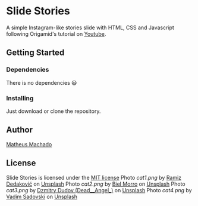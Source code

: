# Slide Stories

A simple Instagram-like stories slide with HTML, CSS and Javascript following Origamid's tutorial on [Youtube](https://www.youtube.com/watch?v=VaSr6uixmb0).

## Getting Started

### Dependencies

There is no dependencies :smiley:

### Installing

Just download or clone the repository.

## Author

[Matheus Machado](https://github.com/machadomatt)

## License

Slide Stories is licensed under the [MIT license](https://opensource.org/licenses/MIT)
Photo *cat1.png* by [Ramiz Dedaković](https://unsplash.com/@ramche?utm_source=unsplash&amp;utm_medium=referral&amp;utm_content=creditCopyText) on [Unsplash](https://unsplash.com/?utm_source=unsplash&amp;utm_medium=referral&amp;utm_content=creditCopyText)
Photo *cat2.png* by [Biel Morro](https://unsplash.com/@bielmorro?utm_source=unsplash&amp;utm_medium=referral&amp;utm_content=creditCopyText) on [Unsplash](https://unsplash.com/?utm_source=unsplash&amp;utm_medium=referral&amp;utm_content=creditCopyText)
Photo *cat3.png* by [Dzmitry Dudov (Dead__Angel_)](https://unsplash.com/@dead__angel_?utm_source=unsplash&amp;utm_medium=referral&amp;utm_content=creditCopyText) on [Unsplash](https://unsplash.com/?utm_source=unsplash&amp;utm_medium=referral&amp;utm_content=creditCopyText)
Photo *cat4.png* by [Vadim Sadovski](https://unsplash.com/@vadimsadovski?utm_source=unsplash&amp;utm_medium=referral&amp;utm_content=creditCopyText) on [Unsplash](https://unsplash.com/?utm_source=unsplash&amp;utm_medium=referral&amp;utm_content=creditCopyText)